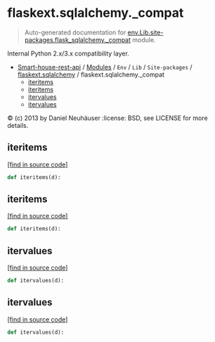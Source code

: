 # flaskext.sqlalchemy._compat

> Auto-generated documentation for [env.Lib.site-packages.flask_sqlalchemy._compat](..\..\..\..\..\env\Lib\site-packages\flask_sqlalchemy\_compat.py) module.

Internal Python 2.x/3.x compatibility layer.

- [Smart-house-rest-api](..\..\..\..\README.md#description) / [Modules](..\..\..\..\MODULES.md#smart-house-rest-api-modules) / `Env` / `Lib` / `Site-packages` / [flaskext.sqlalchemy](index.md#flaskextsqlalchemy) / flaskext.sqlalchemy._compat
    - [iteritems](#iteritems)
    - [iteritems](#iteritems)
    - [itervalues](#itervalues)
    - [itervalues](#itervalues)

:copyright: (c) 2013 by Daniel Neuhäuser
:license: BSD, see LICENSE for more details.

## iteritems

[[find in source code]](..\..\..\..\..\env\Lib\site-packages\flask_sqlalchemy\_compat.py#L18)

```python
def iteritems(d):
```

## iteritems

[[find in source code]](..\..\..\..\..\env\Lib\site-packages\flask_sqlalchemy\_compat.py#L29)

```python
def iteritems(d):
```

## itervalues

[[find in source code]](..\..\..\..\..\env\Lib\site-packages\flask_sqlalchemy\_compat.py#L21)

```python
def itervalues(d):
```

## itervalues

[[find in source code]](..\..\..\..\..\env\Lib\site-packages\flask_sqlalchemy\_compat.py#L32)

```python
def itervalues(d):
```
